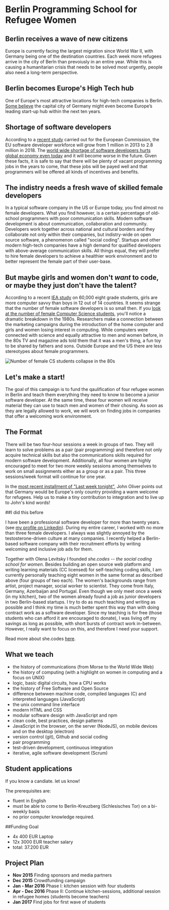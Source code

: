 # Berlin Programming School for Refugee Women

## Berlin receives a wave of new citizens
Europe is currently facing the largest migration since World War II, with Germany being one of the destination countries. Each week more refugees arrive in the city of Berln than prevoiusly in an entire year. While this is causing a humanitarian crisis that needs to be solved most urgently, people also need a long-term perspective.

## Berlin becomes Europe's High Tech hub
One of Europe's most attractive locations for high-tech companies is Berlin. [Some believe](http://www.entrepreneurial-insights.com/berlin-startup-hubs-around-world/) the capital city of Germany might even become Europe’s leading start-up hub within the next ten years.

## Shortage of software developers
According to a [recent study](http://ec.europa.eu/digital-agenda/en/news/sizing-eu-app-economy) carried out for the European Commission, the EU software developer workforce will grow from 1 million in 2013 to 2.8 million in 2018.  The [world wide shortage of software developers hurts global economy even today](http://www.pcworld.com/article/2837012/software-developer-shortage-transcends-international-boundaries.html) and it will become worse in the future. Given these facts, it is safe to say that there will be plenty of vacant programming jobs in the years to come, that these jobs will be payed well and that programmers will be offered all kinds of incentives and benefits.

## The indistry needs a fresh wave of skilled female developers 
In a typical software company in the US or Europe today, you find almost no female developers. What you find however, is a certain percentage of old-school programmers with poor communication skills. Modern software development is about communication, collaboration and community. Developers work together across national and cultural borders and they collaborate not only within their companies, but indistry-wide on open source software, a phenomenon called "social coding". Startups and other modern high-tech companies have a high demand for qualified developers with above-average communication skills. All things equal, they will prefer to hire female developers to achieve a healthier work environment and to better represent the female part of their user-base.

## But maybe girls and women don't _want_ to code, or maybe they just don't have the talent?
According to a recent [IEA study](http://www.iea.nl/fileadmin/user_upload/Publications/Electronic_versions/ICILS_2013_International_Report.pdf) on 60,000 eight grade students, girls are more computer savvy than boys in 12 out of 14 countries. It seems strange that the number of female software developers is so small then. If you [look at the number of female Computer Science students](http://etiene.net/pub/images/women-in-computer-science.png), you'll notice a dramatic breakdown in the 1980s. Researchers make a connection between the marketing campaigns during the introduction of the home computer and girls and women losing interest in computing. While computers were connected with science and equally attractive to men and women before, in the 80s TV and magazine ads told them that it was a men's thing, a fun toy to be shared by fathers and sons. Outside Europe and the US there are less stereotypes about female programmers.

![Number of female CS students collapse in the 80s](http://etiene.net/pub/images/women-in-computer-science.png)

## Let's make a start!

The goal of this campaign is to fund the qaulification of four refugee women in Berlin and teach them everything they need to know to become a junior software developer.
At the same time, these four women will receive material they can use to teach men and women of their chosing. As soon as they are legally allowed to work, we will work on finding jobs in companies that offer a welcoming work environment.

## The Format
There will be two four-hour sessions a week in groups of two. They will learn to solve problems as a pair (pair programming) and therefore not only acquire technical skills but also the communications skills required for modern software development.
Additionally, all four women are highly encouraged to meet for two more weekly sessions among themselves to work on small assignments either as a group or as a pair.
This three sessions/week format will continue for one year.

In the [most recent installment of "Last week tonight"](https://www.youtube.com/watch?v=umqvYhb3wf4), John Oliver points out that Germany would be Europe's only country providing a warm welcome for refugees. Help us to make a tiny contribution to integration and to live up to John's kind words!

##I did this before

I have been a professional software developer for more than twenty years. (see [my profile on Linkedin](https://www.linkedin.com/in/regular)). During my entire career, I worked with no more than three female developers. I always was slightly annoyed by the testosterone-driven culture at many companies. I recently helped a Berlin-based software company with their recruitment efforts by writing welcoming and inclusive job ads for them.

Together with Olena Levitsky I founded *she.codes -- the social coding school for women*. Besides building an open source web platform and writing learning materials (CC licensed) for self-teaching coding skills, I am currently personally teaching eight women in the same format as described above (four groups of two each). The women's backgrounds range from artist, project manager, social worker to scientist. They come from Italy, Germany, Azerbaijan and Portugal. Even though we only meet once a week (in my kitchen), two of the women already found a job as junior developers in two Berlin-based startups.
I try to do as much teaching and writing as possible and I think my time is much better spent this way than with doing contract work as a software developer. Since my teaching is for free (those students who can afford it are encouraged to donate), I was living off my savings as long as possible, with short bursts of contract work in-between. However, I really want to focus on this, and therefore I need your support.

Read more about she.codes [here](http://she.codes).

## What we teach
- the history of communications (from Morse to the World Wide Web)
- the history of computing (with a highlight on  women in computing and a focus on UNIX)
- logic, basic digital circuits, how a CPU works
- the history of Free Software and Open Source
- difference betwwen machine code, compiled languages (C) and interpreted languages (JavaScript)
- the unix command line interface
- modern HTML and CSS
- modular software design with JavaScript and npm
- clean code, best practices, design patterns
- JavaScript in the browser, on the server (NodeJS), on mobile devices and on the desktop (electron)
- version control (git), Github and social coding
- pair programming
- test-driven development, continuous integration
- iterative, agile software development (Scrum)

## Student applications
If you know a candiate. let us know!

The prerequisites are:
- fluent in English
- must be able to come to Berlin-Kreuzberg (Schlesisches Tor) on a bi-weekly basis
- no prior computer knowledge required.

##Funding Goal

- 4x 400 EUR Laptop
- 12x 3000 EUR teacher salary
- total: 37.200 EUR

## Project Plan

- **Nov 2015** Finding sponsors and media partners
- **Dec 2015** Crowdfunding campaign
- **Jan - Mar 2016** Phase I: kitchen session with four students
- **Apr - Dec 2016** Phase II: Continue kitchen-sessions, additional session in refugee homes (students become teachers)
- **Jan 2017** Find jobs for first wave of students
